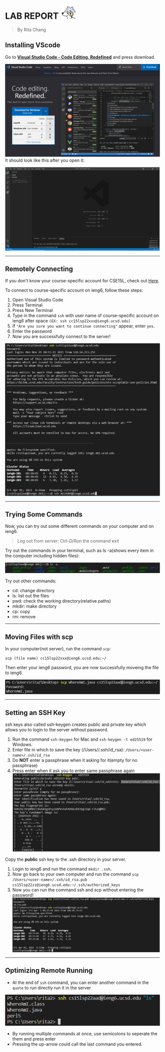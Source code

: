 
# LAB REPORT ![Image](0fbb0991732bbe47e5b419c333b368e1_w48_h48.png)	
> By Rita Chang


## Installing VScode

Go to [**Visual Studio Code - Code Editing. Redefined**](https://code.visualstudio.com/) and press download.

![Image](VSCodeDownload.PNG)	
It should look like this after you open it:

![Image](VSCodeScreen.PNG)

---	

## Remotely Connecting
If you don't know your course-specific account for CSE15L, check out [Here](https://sdacs.ucsd.edu/~icc/index.php).

To connect to course-specific account on ieng6, follow these steps:

1) Open Visual Studio Code
2) Press Terminal
3) Press New Terminal
4) Type in the command `ssh` with user name of course-specific account on ieng6 after space `(EX: ssh cc15lsp22xxx@ieng6.ucsd.edu)`
5) If `"Are you sure you want to continue connecting"`  appear, enter `yes`.
6) Enter the password
7) Now you are successfully connect to the server!


![Image](RemotelyConnecting.PNG)

---	

## Trying Some Commands
Now, you can try out some different commands on your computer and on ieng6.
> Log out from server: Ctrl-D/Run the command exit

Try out the commands in your terminal, such as ls -a(shows every item in the computer including hidden files):

![Image](tryout.PNG)

Try out other commands:
* cd: change directory
* ls: list out the files
* pwd: check the working directory(relative paths)
* mkdir: make directory
* cp: copy
* rm: remove

---	

## Moving Files with scp
In your computer(not server), run the command `scp`:
```
scp (file name) cc15lsp22xxx@ieng6.ucsd.edu:~/
```
Then enter your ieng6 password, you are now successfully moveing the file to ieng6.

![Image](movefile.PNG)

---	

## Setting an SSH Key
ssh keys also called ssh-keygen creates public and private key which allows you to login to the server without password.

1) Run the command `ssh-keygen` for Mac and `ssh-keygen -t ed25519` for Windows.
2) Enter file in which to save the key (/Users/<user-name>/.ssh/id_rsa): `/Users/<user-name>/.ssh/id_rsa`
3) Do **NOT** enter a passphrase when it asking for it(empty for no passphrase)
4) Press enter when it ask you to enter same passphrase again
![Image](password1.PNG)

Copy the **public** ssh key to the .ssh directory in your server.
1) Login to ieng6 and run the command `mkdir .ssh`.
2) Now go back to your own computer and run the command `scp /Users/<user-name>/.ssh/id_rsa.pub cs15lsp22zz@ieng6.ucsd.edu:~/.ssh/authorized_keys`
3) Now you can run the command ssh and scp without entering the password! 
![Image](password2.PNG)

---	

## Optimizing Remote Running
* At the end of `ssh` command, you can enter another command in the `quote` to run directly run it in the server

![Image](last.PNG)

* By running multiple commands at once, use semicolons to seperate the them and press enter
* Pressing the up-arrow could call the last command you entered.
